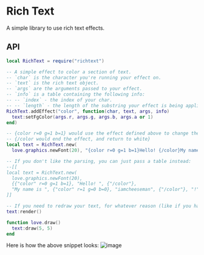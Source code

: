 # Rich Text

A simple library to use rich text effects.

## API

```lua
local RichText = require("richtext")

-- A simple effect to color a section of text.
-- `char` is the character you're running your effect on.
-- `text` is the rich text object.
-- `args` are the arguments passed to your effect.
-- `info` is a table containing the following info:
-- -- `index` - the index of your char.
-- -- `length` - the length of the substring your effect is being applied to.
RichText.addEffect("color", function(char, text, args, info)
  text:setFgColor(args.r, args.g, args.b, args.a or 1)
end)

-- {color r=0 g=1 b=1} would use the effect defined above to change the color
-- {/color would end the effect, and return to white}
local text = RichText.new(
  love.graphics.newFont(20), "{color r=0 g=1 b=1}Hello! {/color}My name is {color r=1 g=0 b=0}iamcheeseman{/color}!")

-- If you don't like the parsing, you can just pass a table instead:
--[[
local text = RichText.new(
  love.graphics.newFont(20), 
  {{"color" r=0 g=1 b=1}, "Hello! ", {"/color"}, 
  "My name is ", {"color" r=1 g=0 b=0}, "iamcheeseman", {"/color"}, "!"})
]]

-- If you need to redraw your text, for whatever reason (like if you have a wave effect), then you can do so with `:render()`:
text:render()

function love.draw()
  text:draw(5, 5)
end
```

Here is how the above snippet looks:
![image](https://github.com/IAmCheeseman/love-rich-text/assets/64710123/1e365668-9415-484e-8f0a-2ca7e9b03b6f)
